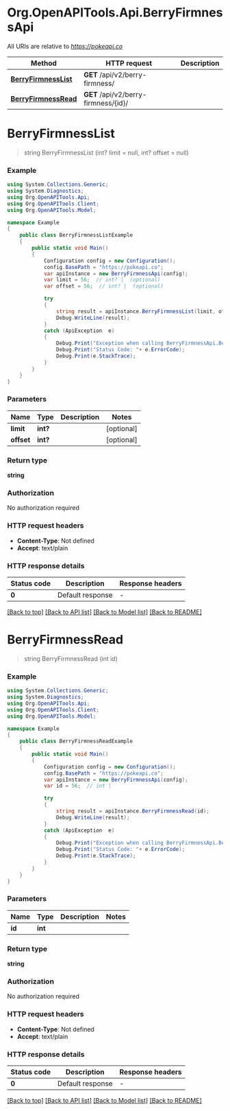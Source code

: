 # Org.OpenAPITools.Api.BerryFirmnessApi

All URIs are relative to *https://pokeapi.co*

Method | HTTP request | Description
------------- | ------------- | -------------
[**BerryFirmnessList**](BerryFirmnessApi.md#berryfirmnesslist) | **GET** /api/v2/berry-firmness/ | 
[**BerryFirmnessRead**](BerryFirmnessApi.md#berryfirmnessread) | **GET** /api/v2/berry-firmness/{id}/ | 


<a name="berryfirmnesslist"></a>
# **BerryFirmnessList**
> string BerryFirmnessList (int? limit = null, int? offset = null)



### Example
```csharp
using System.Collections.Generic;
using System.Diagnostics;
using Org.OpenAPITools.Api;
using Org.OpenAPITools.Client;
using Org.OpenAPITools.Model;

namespace Example
{
    public class BerryFirmnessListExample
    {
        public static void Main()
        {
            Configuration config = new Configuration();
            config.BasePath = "https://pokeapi.co";
            var apiInstance = new BerryFirmnessApi(config);
            var limit = 56;  // int? |  (optional) 
            var offset = 56;  // int? |  (optional) 

            try
            {
                string result = apiInstance.BerryFirmnessList(limit, offset);
                Debug.WriteLine(result);
            }
            catch (ApiException  e)
            {
                Debug.Print("Exception when calling BerryFirmnessApi.BerryFirmnessList: " + e.Message );
                Debug.Print("Status Code: "+ e.ErrorCode);
                Debug.Print(e.StackTrace);
            }
        }
    }
}
```

### Parameters

Name | Type | Description  | Notes
------------- | ------------- | ------------- | -------------
 **limit** | **int?**|  | [optional] 
 **offset** | **int?**|  | [optional] 

### Return type

**string**

### Authorization

No authorization required

### HTTP request headers

 - **Content-Type**: Not defined
 - **Accept**: text/plain


### HTTP response details
| Status code | Description | Response headers |
|-------------|-------------|------------------|
| **0** | Default response |  -  |

[[Back to top]](#) [[Back to API list]](../README.md#documentation-for-api-endpoints) [[Back to Model list]](../README.md#documentation-for-models) [[Back to README]](../README.md)

<a name="berryfirmnessread"></a>
# **BerryFirmnessRead**
> string BerryFirmnessRead (int id)



### Example
```csharp
using System.Collections.Generic;
using System.Diagnostics;
using Org.OpenAPITools.Api;
using Org.OpenAPITools.Client;
using Org.OpenAPITools.Model;

namespace Example
{
    public class BerryFirmnessReadExample
    {
        public static void Main()
        {
            Configuration config = new Configuration();
            config.BasePath = "https://pokeapi.co";
            var apiInstance = new BerryFirmnessApi(config);
            var id = 56;  // int | 

            try
            {
                string result = apiInstance.BerryFirmnessRead(id);
                Debug.WriteLine(result);
            }
            catch (ApiException  e)
            {
                Debug.Print("Exception when calling BerryFirmnessApi.BerryFirmnessRead: " + e.Message );
                Debug.Print("Status Code: "+ e.ErrorCode);
                Debug.Print(e.StackTrace);
            }
        }
    }
}
```

### Parameters

Name | Type | Description  | Notes
------------- | ------------- | ------------- | -------------
 **id** | **int**|  | 

### Return type

**string**

### Authorization

No authorization required

### HTTP request headers

 - **Content-Type**: Not defined
 - **Accept**: text/plain


### HTTP response details
| Status code | Description | Response headers |
|-------------|-------------|------------------|
| **0** | Default response |  -  |

[[Back to top]](#) [[Back to API list]](../README.md#documentation-for-api-endpoints) [[Back to Model list]](../README.md#documentation-for-models) [[Back to README]](../README.md)

